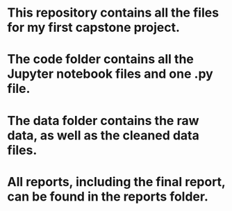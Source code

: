# This repository contains all the files for my first capstone project.
#  The code folder contains all the Jupyter notebook files and one .py file. 
# The data folder contains the raw data, as well as the cleaned data files.
# All reports, including the final report, can be found in the reports folder.
